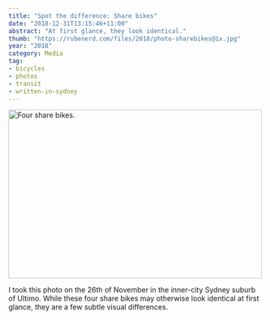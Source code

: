 ```yaml
---
title: "Spot the difference: Share bikes"
date: "2018-12-31T13:15:46+11:00"
abstract: "At first glance, they look identical."
thumb: "https://rubenerd.com/files/2018/photo-sharebikes@1x.jpg"
year: "2018"
category: Media
tag:
- bicycles
- photos
- transit
- written-in-sydney
---
```

<p><img src="https://rubenerd.com/files/2018/photo-sharebikes@1x.jpg" srcset="https://rubenerd.com/files/2018/photo-sharebikes@1x.jpg 1x, https://rubenerd.com/files/2018/photo-sharebikes@2x.jpg 2x" alt="Four share bikes." style="width:500px; height:333px;" /></p>

I took this photo on the 26th of November in the inner-city Sydney suburb of Ultimo. While these four share bikes may otherwise look identical at first glance, they are a few subtle visual differences.

